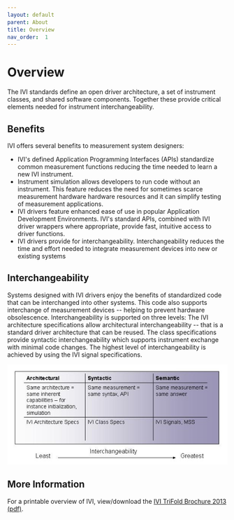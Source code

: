 ```yaml
---
layout: default
parent: About
title: Overview
nav_order:  1
---
```


# Overview

The IVI standards define an open driver architecture, a set of
instrument classes, and shared software components. Together these
provide critical elements needed for instrument interchangeability.

## Benefits

IVI offers several benefits to measurement system designers:

- IVI's defined Application Programming Interfaces (APIs) standardize
  common measurement functions reducing the time needed to learn a new
  IVI instrument.
- Instrument simulation allows developers to run code without an
  instrument. This feature reduces the need for sometimes scarce
  measurement hardware hardware resources and it can simplify testing
  of measurement applications.
- IVI drivers feature enhanced ease of use in popular Application
  Development Environments. IVI's standard APIs, combined with IVI
  driver wrappers where appropriate, provide fast, intuitive access to
  driver functions.
- IVI drivers provide for interchangeability. Interchangeability
  reduces the time and effort needed to integrate measurement devices
  into new or existing systems

## Interchangeability

Systems designed with IVI drivers enjoy the benefits of standardized
code that can be interchanged into other systems. This code also
supports interchange of measurement devices -- helping to prevent
hardware obsolescence. Interchangeability is supported on three levels:
The IVI architecture specifications allow architectural
interchangeability -- that is a standard driver architecture that can be
reused. The class specifications provide syntactic interchangeability
which supports instrument exchange with minimal code changes. The
highest level of interchangeability is achieved by using the IVI signal
specifications.

![Interchangeability](../assets/images/Interchangeability.jpg)

## More Information

For a printable overview of IVI, view/download the [IVI TriFold Brochure 2013 (pdf)](../assets/docs/IVI%20TriFold%20Brochure%202013.pdf).
